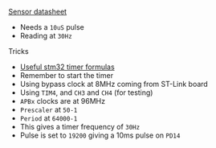 [Sensor datasheet](https://cdn.sparkfun.com/datasheets/Sensors/Proximity/HCSR04.pdf)
- Needs a `10uS` pulse
- Reading at `30Hz`

Tricks

- [Useful stm32 timer formulas](http://www.st.com/content/ccc/resource/training/technical/product_training/group0/2d/93/74/3f/33/83/47/95/STM32F7_WDG_TIMERS_GPTIM/files/STM32F7_WDG_TIMERS_GPTIM.pdf/_jcr_content/translations/en.STM32F7_WDG_TIMERS_GPTIM.pdf)
- Remember to start the timer
- Using bypass clock at 8MHz coming from ST-Link board
- Using `TIM4`, and `CH3` and `CH4` (for testing)
- `APBx` clocks are at 96MHz
- `Prescaler` at `50-1`
- `Period` at `64000-1`
- This gives a timer frequency of `30Hz`
- Pulse is set to `19200` giving a 10ms pulse on `PD14`
